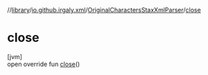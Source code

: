 //[library](../../../index.md)/[io.github.irgaly.xml](../index.md)/[OriginalCharactersStaxXmlParser](index.md)/[close](close.md)

# close

[jvm]\
open override fun [close](close.md)()
